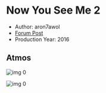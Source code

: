 # Now You See Me 2

* Author: aron7awol
* [Forum Post](https://www.avsforum.com/threads/bass-eq-for-filtered-movies.2995212/post-56775600)
* Production Year: 2016

## Atmos

![img 0](https://i.imgur.com/zfhuljt.jpg)

![img 0](https://i.imgur.com/9JC5b9Q.png)

